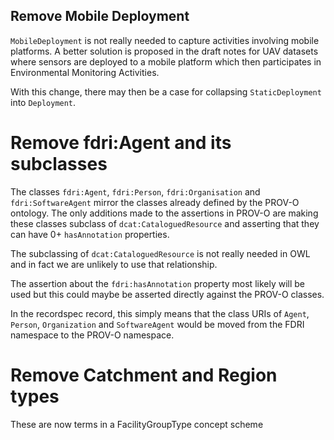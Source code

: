 ## Remove Mobile Deployment

`MobileDeployment` is not really needed to capture activities involving mobile platforms. A better solution is proposed in the draft notes for UAV datasets where sensors are deployed to a mobile platform which then participates in Environmental Monitoring Activities.

With this change, there may then be a case for collapsing `StaticDeployment` into `Deployment`.

# Remove fdri:Agent and its subclasses

The classes `fdri:Agent`, `fdri:Person`, `fdri:Organisation` and `fdri:SoftwareAgent` mirror the classes already defined by the PROV-O ontology.
The only additions made to the assertions in PROV-O are making these classes subclass of `dcat:CataloguedResource` and asserting that they can have 0+ `hasAnnotation` properties. 

The subclassing of `dcat:CataloguedResource` is not really needed in OWL and in fact we are unlikely to use that relationship.

The assertion about the `fdri:hasAnnotation` property most likely will be used but this could maybe be asserted directly against the PROV-O classes.

In the recordspec record, this simply means that the class URIs of `Agent`, `Person`, `Organization` and `SoftwareAgent` would be moved from the FDRI namespace to the PROV-O namespace.

# Remove Catchment and Region types

These are now terms in a FacilityGroupType concept scheme